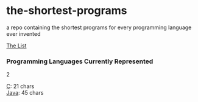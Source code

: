 # the-shortest-programs
a repo containing the shortest programs for every programming language ever invented

[The List](https://en.wikipedia.org/wiki/List_of_programming_languages)

### Programming Languages Currently Represented
2

[C](https://github.com/the-ministry-of-silly-programs/the-shortest-programs/blob/master/c/short.c): 21 chars  
[Java](https://github.com/the-ministry-of-silly-programs/the-shortest-programs/blob/master/java/S.java): 45 chars
